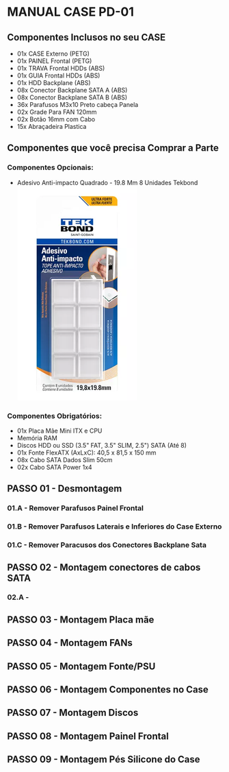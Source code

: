 # MANUAL CASE PD-01

## Componentes Inclusos no seu CASE

* 01x CASE Externo (PETG)
* 01x PAINEL Frontal (PETG)
* 01x TRAVA Frontal HDDs (ABS)
* 01x GUIA Frontal HDDs (ABS)
* 01x HDD Backplane (ABS)
* 08x Conector Backplane SATA A (ABS)
* 08x Conector Backplane SATA B (ABS)
* 36x Parafusos M3x10 Preto cabeça Panela
* 02x Grade Para FAN 120mm
* 02x Botão 16mm com Cabo
* 15x Abraçadeira Plastica

## Componentes que você precisa Comprar a Parte

### Componentes Opcionais:

* Adesivo Anti-impacto Quadrado - 19.8 Mm 8 Unidades Tekbond ![Adesivo Anti-impacto Quadrado - 19.8 Mm 8 Unidades Tekbond](https://raw.githubusercontent.com/ProletariosDigitais/CASES/main/PD-01/imagens/produtos/Adesivo%20Anti-impacto%20Quadrado%20-%2019.8%20Mm%208%20Unidades%20Tekbond.webp)

### Componentes Obrigatórios:

* 01x Placa Mãe Mini ITX e CPU
* Memória RAM
* Discos HDD ou SSD (3.5" FAT, 3.5" SLIM, 2.5") SATA (Até 8)
* 01x Fonte FlexATX (AxLxC): 40,5 x 81,5 x 150 mm
* 08x Cabo SATA Dados Slim 50cm
* 02x Cabo SATA Power 1x4

## PASSO 01 - Desmontagem

### 01.A - Remover Parafusos Painel Frontal
### 01.B - Remover Parafusos Laterais e Inferiores do Case Externo
### 01.C - Remover Paracusos dos Conectores Backplane Sata

## PASSO 02 - Montagem conectores de cabos SATA

### 02.A - 

## PASSO 03 - Montagem Placa mãe

## PASSO 04 - Montagem FANs

## PASSO 05 - Montagem Fonte/PSU

## PASSO 06 - Montagem Componentes no Case

## PASSO 07 - Montagem Discos

## PASSO 08 - Montagem Painel Frontal

## PASSO 09 - Montagem Pés Silicone do Case
